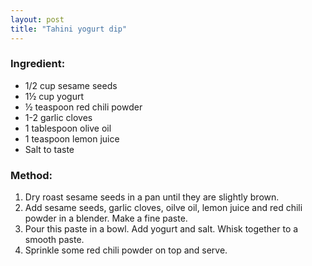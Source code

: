 ```yaml
---
layout: post
title: "Tahini yogurt dip"
---
```




### Ingredient:
* 1/2 cup sesame seeds
* 1½ cup yogurt
* ½ teaspoon red chili powder
* 1-2 garlic cloves
* 1 tablespoon olive oil
* 1 teaspoon lemon juice
* Salt to taste

### Method:
1. Dry roast sesame seeds in a pan until they are slightly brown. 
2. Add sesame seeds, garlic cloves, oilve oil, lemon juice and red chili powder in a blender. Make a fine paste. 
3. Pour this paste in a bowl. Add yogurt and salt. Whisk together to a smooth paste. 
4. Sprinkle some red chili powder on top and serve.